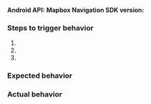 <!--
Hello and thanks for contributing! To help us diagnose your problem quickly, please:

 - Include a minimal demonstration of the bug, including code, logs, and screenshots.
 - Ensure you can reproduce the bug using the latest release.
 - Only post to report a bug or request a feature; direct all other questions to: https://stackoverflow.com/questions/tagged/mapbox
-->

**Android API:**
**Mapbox Navigation SDK version:**

### Steps to trigger behavior

 1.
 2.
 3.

### Expected behavior

### Actual behavior
